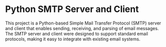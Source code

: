 # Python SMTP Server and Client

This project is a Python-based Simple Mail Transfer Protocol (SMTP) server and client that enables sending, receiving, and parsing of email messages. The SMTP server and client were designed to support standard email protocols, making it easy to integrate with existing email systems.
